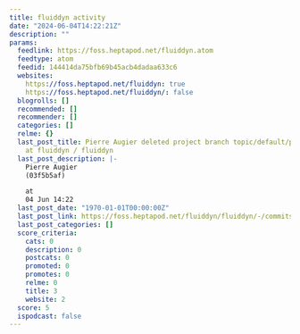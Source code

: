 ```yaml
---
title: fluiddyn activity
date: "2024-06-04T14:22:21Z"
description: ""
params:
  feedlink: https://foss.heptapod.net/fluiddyn.atom
  feedtype: atom
  feedid: 144414da75bfb69b45acb4dadaa633c6
  websites:
    https://foss.heptapod.net/fluiddyn: true
    https://foss.heptapod.net/fluiddyn/: false
  blogrolls: []
  recommended: []
  recommender: []
  categories: []
  relme: {}
  last_post_title: Pierre Augier deleted project branch topic/default/pixi-image-add-ssh
    at fluiddyn / fluiddyn
  last_post_description: |-
    Pierre Augier
    (03f5b5af)

    at
    04 Jun 14:22
  last_post_date: "1970-01-01T00:00:00Z"
  last_post_link: https://foss.heptapod.net/fluiddyn/fluiddyn/-/commits/topic/default/pixi-image-add-ssh
  last_post_categories: []
  score_criteria:
    cats: 0
    description: 0
    postcats: 0
    promoted: 0
    promotes: 0
    relme: 0
    title: 3
    website: 2
  score: 5
  ispodcast: false
---
```

